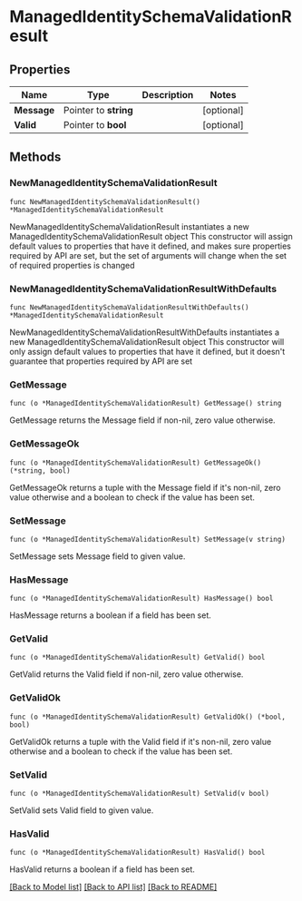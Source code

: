 # ManagedIdentitySchemaValidationResult

## Properties

Name | Type | Description | Notes
------------ | ------------- | ------------- | -------------
**Message** | Pointer to **string** |  | [optional] 
**Valid** | Pointer to **bool** |  | [optional] 

## Methods

### NewManagedIdentitySchemaValidationResult

`func NewManagedIdentitySchemaValidationResult() *ManagedIdentitySchemaValidationResult`

NewManagedIdentitySchemaValidationResult instantiates a new ManagedIdentitySchemaValidationResult object
This constructor will assign default values to properties that have it defined,
and makes sure properties required by API are set, but the set of arguments
will change when the set of required properties is changed

### NewManagedIdentitySchemaValidationResultWithDefaults

`func NewManagedIdentitySchemaValidationResultWithDefaults() *ManagedIdentitySchemaValidationResult`

NewManagedIdentitySchemaValidationResultWithDefaults instantiates a new ManagedIdentitySchemaValidationResult object
This constructor will only assign default values to properties that have it defined,
but it doesn't guarantee that properties required by API are set

### GetMessage

`func (o *ManagedIdentitySchemaValidationResult) GetMessage() string`

GetMessage returns the Message field if non-nil, zero value otherwise.

### GetMessageOk

`func (o *ManagedIdentitySchemaValidationResult) GetMessageOk() (*string, bool)`

GetMessageOk returns a tuple with the Message field if it's non-nil, zero value otherwise
and a boolean to check if the value has been set.

### SetMessage

`func (o *ManagedIdentitySchemaValidationResult) SetMessage(v string)`

SetMessage sets Message field to given value.

### HasMessage

`func (o *ManagedIdentitySchemaValidationResult) HasMessage() bool`

HasMessage returns a boolean if a field has been set.

### GetValid

`func (o *ManagedIdentitySchemaValidationResult) GetValid() bool`

GetValid returns the Valid field if non-nil, zero value otherwise.

### GetValidOk

`func (o *ManagedIdentitySchemaValidationResult) GetValidOk() (*bool, bool)`

GetValidOk returns a tuple with the Valid field if it's non-nil, zero value otherwise
and a boolean to check if the value has been set.

### SetValid

`func (o *ManagedIdentitySchemaValidationResult) SetValid(v bool)`

SetValid sets Valid field to given value.

### HasValid

`func (o *ManagedIdentitySchemaValidationResult) HasValid() bool`

HasValid returns a boolean if a field has been set.


[[Back to Model list]](../README.md#documentation-for-models) [[Back to API list]](../README.md#documentation-for-api-endpoints) [[Back to README]](../README.md)



